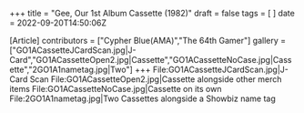 +++
title = "Gee, Our 1st Album Cassette (1982)"
draft = false
tags = [ ]
date = 2022-09-20T14:50:06Z

[Article]
contributors = ["Cypher Blue(AMA)","The 64th Gamer"]
gallery = ["GO1ACassetteJCardScan.jpg|J-Card","GO1ACassetteOpen2.jpg|Cassette","GO1ACassetteNoCase.jpg|Cassette","2GO1A1nametag.jpg|Two"]
+++
<gallery>
File:GO1ACassetteJCardScan.jpg|J-Card Scan
File:GO1ACassetteOpen2.jpg|Cassette alongside other merch items
File:GO1ACassetteNoCase.jpg|Cassette on its own
File:2GO1A1nametag.jpg|Two Cassettes alongside a Showbiz name tag
</gallery>